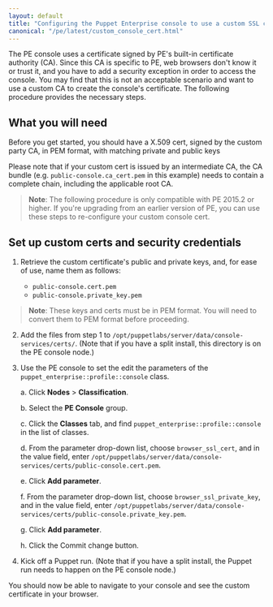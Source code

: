 ```yaml
---
layout: default
title: "Configuring the Puppet Enterprise console to use a custom SSL certificate"
canonical: "/pe/latest/custom_console_cert.html"
---
```


The PE console uses a certificate signed by PE's built-in certificate authority (CA). Since this CA is specific to PE, web browsers don't know it or trust it, and you have to add a security exception in order to access the console. You may find that this is not an acceptable scenario and want to use a custom CA to create the console's certificate. The following procedure provides the necessary steps.

## What you will need

Before you get started, you should have a X.509 cert, signed by the custom party CA, in PEM format, with matching private and public keys

Please note that if your custom cert is issued by an intermediate CA, the CA bundle (e.g. `public-console.ca_cert.pem` in this example) needs to contain a complete chain, including the applicable root CA.

>**Note**: The following procedure is only compatible with PE 2015.2 or higher. If you're upgrading from an earlier version of PE, you can use these steps to re-configure your custom console cert.

## Set up custom certs and security credentials

1. Retrieve the custom certificate's public and private keys, and, for ease of use, name them as follows:

   * `public-console.cert.pem`
   * `public-console.private_key.pem`

> **Note**: These keys and certs must be in PEM format. You will need to convert them to PEM format before proceeding.

2. Add the files from step 1 to `/opt/puppetlabs/server/data/console-services/certs/`. (Note that if you have a split install, this directory is on the PE console node.)
3. Use the PE console to set the edit the parameters of the `puppet_enterprise::profile::console` class.

   a. Click __Nodes__ > __Classification__.

   b. Select the __PE Console__ group.

   c. Click the __Classes__ tab, and find `puppet_enterprise::profile::console` in the list of classes.

   d. From the parameter drop-down list, choose `browser_ssl_cert`, and in the value field, enter `/opt/puppetlabs/server/data/console-services/certs/public-console.cert.pem`.

   e. Click __Add parameter__.

   f. From the parameter drop-down list, choose `browser_ssl_private_key`, and in the value field, enter `/opt/puppetlabs/server/data/console-services/certs/public-console.private_key.pem`.

   g. Click __Add parameter__.

   h. Click the Commit change button.

4. Kick off a Puppet run. (Note that if you have a split install, the Puppet run needs to happen on the PE console node.)

You should now be able to navigate to your console and see the custom certificate in your browser.


